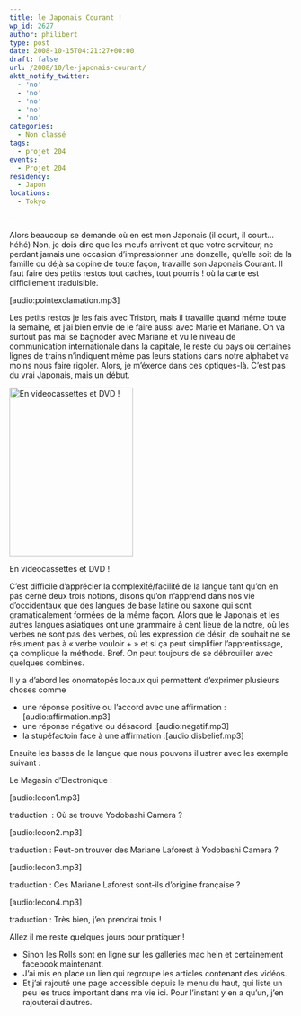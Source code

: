 ```yaml
---
title: le Japonais Courant !
wp_id: 2627
author: philibert
type: post
date: 2008-10-15T04:21:27+00:00
draft: false
url: /2008/10/le-japonais-courant/
aktt_notify_twitter:
  - 'no'
  - 'no'
  - 'no'
  - 'no'
  - 'no'
categories:
  - Non classé
tags:
  - projet 204
events:
  - Projet 204
residency:
  - Japon
locations:
  - Tokyo

---
```

Alors beaucoup se demande où en est mon Japonais (il court, il court&#8230; héhé) Non, je dois dire que les meufs arrivent et que votre serviteur, ne perdant jamais une occasion d&rsquo;impressionner une donzelle, qu&rsquo;elle soit de la famille ou déjà sa copine de toute façon, travaille son Japonais Courant. Il faut faire des petits restos tout cachés, tout pourris ! où la carte est difficilement traduisible.
  
[audio:pointexclamation.mp3]
  
Les petits restos je les fais avec Triston, mais il travaille quand même toute la semaine, et j&rsquo;ai bien envie de le faire aussi avec Marie et Mariane. On va surtout pas mal se bagnoder avec Mariane et vu le niveau de communication internationale dans la capitale, le reste du pays où certaines lignes de trains n&rsquo;indiquent même pas leurs stations dans notre alphabet va moins nous faire rigoler. Alors, je m&rsquo;éxerce dans ces optiques-là. C&rsquo;est pas du vrai Japonais, mais un début.

<div id="attachment_367" class="wp-caption alignright" style="max-width: 220px">
  <a href="{{< aws >}}/uploads/japonaiscourant.jpg" target="blank"><img class="size-medium wp-image-367" title="japonaiscourant" src="{{< aws >}}/uploads/japonaiscourant-220x300.jpg" alt="En videocassettes et DVD !" width="220" height="300" /></a>
  
  <p class="wp-caption-text">
    En videocassettes et DVD !
  </p>
</div>

C&rsquo;est difficile d&rsquo;apprécier la complexité/facilité de la langue tant qu&rsquo;on en pas cerné deux trois notions, disons qu&rsquo;on n&rsquo;apprend dans nos vie d&rsquo;occidentaux que des langues de base latine ou saxone qui sont gramaticalement formées de la même façon. Alors que le Japonais et les autres langues asiatiques ont une grammaire à cent lieue de la notre, où les verbes ne sont pas des verbes, où les expression de désir, de souhait ne se résument pas à « verbe vouloir + » et si ça peut simplifier l&rsquo;apprentissage, ça complique la méthode. Bref. On peut toujours de se débrouiller avec quelques combines.

Il y a d&rsquo;abord les onomatopés locaux qui permettent d&rsquo;exprimer plusieurs choses comme 

  * une réponse positive ou l&rsquo;accord avec une affirmation :[audio:affirmation.mp3]
  * une réponse négative ou désacord :[audio:negatif.mp3]
  * la stupéfactoin face à une affirmation :[audio:disbelief.mp3]

Ensuite les bases de la langue que nous pouvons illustrer avec les exemple suivant :

Le Magasin d&rsquo;Electronique :
  
[audio:lecon1.mp3]
  
traduction  : Où se trouve Yodobashi Camera ?

[audio:lecon2.mp3]
  
traduction : Peut-on trouver des Mariane Laforest à Yodobashi Camera ?

[audio:lecon3.mp3]
  
traduction : Ces Mariane Laforest sont-ils d&rsquo;origine française ?

[audio:lecon4.mp3]
  
traduction : Très bien, j&rsquo;en prendrai trois !

Allez il me reste quelques jours pour pratiquer !

  * Sinon les Rolls sont en ligne sur les galleries mac hein et certainement facebook maintenant.
  * J&rsquo;ai mis en place un lien qui regroupe les articles contenant des vidéos. 
  * Et j&rsquo;ai rajouté une page accessible depuis le menu du haut, qui liste un peu les trucs important dans ma vie ici. Pour l&rsquo;instant y en a qu&rsquo;un, j&rsquo;en rajouterai d&rsquo;autres.